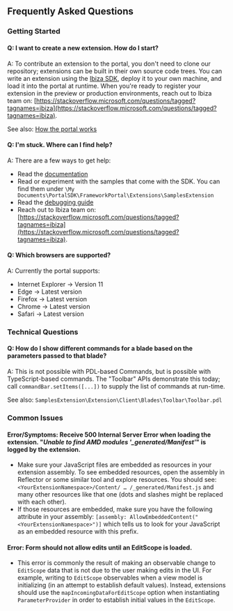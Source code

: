 <properties title="" pageTitle="Frequently Asked Questions" description="" authors="nickharris" />

<a name="frequently-asked-questions"></a>
## Frequently Asked Questions

<a name="frequently-asked-questions-getting-started"></a>
### Getting Started

<a name="frequently-asked-questions-getting-started-q-i-want-to-create-a-new-extension-how-do-i-start"></a>
#### Q: I want to create a new extension. How do I start?

A: To contribute an extension to the portal, you don't need to clone our repository; extensions can be built in their own source code trees.
You can write an extension using the [Ibiza SDK](http://aka.ms/portalfx/docs), deploy it to your own machine, and load it into the portal at runtime.
When you're ready to register your extension in the preview or production environments, reach out to Ibiza team on: [https://stackoverflow.microsoft.com/questions/tagged?tagnames=ibiza](https://stackoverflow.microsoft.com/questions/tagged?tagnames=ibiza).

See also: [How the portal works](/documentation/articles/portalfx-howitworks)

<a name="frequently-asked-questions-getting-started-q-i-m-stuck-where-can-i-find-help"></a>
#### Q: I&#39;m stuck. Where can I find help?

A: There are a few ways to get help:

* Read the [documentation](https://auxdocs.azurewebsites.net/)
* Read or experiment with the samples that come with the SDK. You can find them under `\My Documents\PortalSDK\FrameworkPortal\Extensions\SamplesExtension`
* Read the [debugging guide](/documentation/articles/portalfx-debugging)
* Reach out to Ibiza team on: [https://stackoverflow.microsoft.com/questions/tagged?tagnames=ibiza](https://stackoverflow.microsoft.com/questions/tagged?tagnames=ibiza).

<a name="frequently-asked-questions-getting-started-q-which-browsers-are-supported"></a>
#### Q: Which browsers are supported?

A: Currently the portal supports:

* Internet Explorer -> Version 11
* Edge -> Latest version
* Firefox -> Latest version
* Chrome -> Latest version
* Safari -> Latest version

<a name="frequently-asked-questions-technical-questions"></a>
### Technical Questions

<a name="frequently-asked-questions-technical-questions-q-how-do-i-show-different-commands-for-a-blade-based-on-the-parameters-passed-to-that-blade"></a>
#### Q: How do I show different commands for a blade based on the parameters passed to that blade?

A: This is not possible with PDL-based Commands, but is possible with TypeScript-based commands.
The "Toolbar" APIs demonstrate this today; call `commandBar.setItems([...])` to supply the list of commands at run-time.

See also: `SamplesExtension\Extension\Client\Blades\Toolbar\Toolbar.pdl`

<a name="frequently-asked-questions-common-issues"></a>
### Common Issues

<a name="frequently-asked-questions-common-issues-error-symptoms-receive-500-internal-server-error-when-loading-the-extension-unable-to-find-amd-modules-_generated-manifest-is-logged-by-the-extension"></a>
#### Error/Symptoms: Receive 500 Internal Server Error when loading the extension. &quot;<em>Unable to find AMD modules &#39;_generated/Manifest&#39;</em>&quot; is logged by the extension.

* Make sure your JavaScript files are embedded as resources in your extension assembly. To see embedded resources, open the assembly in Reflector or some similar tool and explore resources. You should see:
  `<YourExtensionNamespace>/Content/ … /_generated/Manifest.js` and many other resources like that one (dots and slashes might be replaced with each other).
* If those resources are embedded, make sure you have the following attribute in your assembly:
  `[assembly: AllowEmbeddedContent("<YourExtensionNamespace>")]` which tells us to look for your JavaScript as an embedded resource with this prefix.

<a name="frequently-asked-questions-common-issues-error-form-should-not-allow-edits-until-an-editscope-is-loaded"></a>
#### Error: Form should not allow edits until an EditScope is loaded.

* This error is commonly the result of making an observable change to `EditScope` data that is not due to the user making edits in the UI.
  For example, writing to `EditScope` observables when a view model is initializing (in an attempt to establish default values).
  Instead, extensions should use the `mapIncomingDataForEditScope` option when instantiating `ParameterProvider` in order to establish initial values in the `EditScope`.
